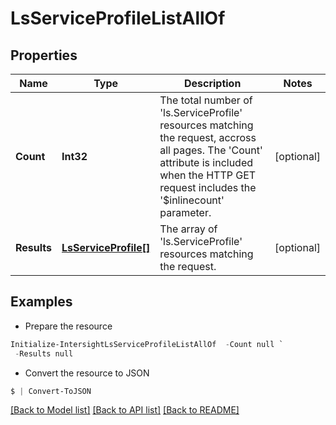 # LsServiceProfileListAllOf
## Properties

Name | Type | Description | Notes
------------ | ------------- | ------------- | -------------
**Count** | **Int32** | The total number of &#39;ls.ServiceProfile&#39; resources matching the request, accross all pages. The &#39;Count&#39; attribute is included when the HTTP GET request includes the &#39;$inlinecount&#39; parameter. | [optional] 
**Results** | [**LsServiceProfile[]**](LsServiceProfile.md) | The array of &#39;ls.ServiceProfile&#39; resources matching the request. | [optional] 

## Examples

- Prepare the resource
```powershell
Initialize-IntersightLsServiceProfileListAllOf  -Count null `
 -Results null
```

- Convert the resource to JSON
```powershell
$ | Convert-ToJSON
```

[[Back to Model list]](../README.md#documentation-for-models) [[Back to API list]](../README.md#documentation-for-api-endpoints) [[Back to README]](../README.md)

